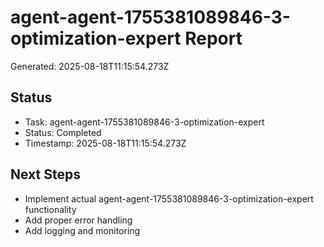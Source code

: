 # agent-agent-1755381089846-3-optimization-expert Report

Generated: 2025-08-18T11:15:54.273Z

## Status
- Task: agent-agent-1755381089846-3-optimization-expert
- Status: Completed
- Timestamp: 2025-08-18T11:15:54.273Z

## Next Steps
- Implement actual agent-agent-1755381089846-3-optimization-expert functionality
- Add proper error handling
- Add logging and monitoring
